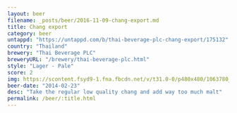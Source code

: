 ```yaml
---
layout: beer
filename: _posts/beer/2016-11-09-chang-export.md
title: Chang export
category: beer
untappd: "https://untappd.com/b/thai-beverage-plc-chang-export/175132"
country: "Thailand"
brewery: "Thai Beverage PLC"
breweryURL: "/brewery/thai-beverage-plc.html"
style: "Lager - Pale"
score: 2
img: https://scontent.fsyd9-1.fna.fbcdn.net/v/t31.0-0/p480x480/1063780_10152280801073745_1139224814_o.jpg?_nc_cat=101&_nc_sid=e007fa&_nc_ohc=pb3XQ2BgIhEAX_VPo2u&_nc_ht=scontent.fsyd9-1.fna&tp=6&oh=3dbed2bc7da3a8b7cb121822e1f3041f&oe=5F95CF9D
beer-date: "2014-02-23"
desc: "Take the regular low quality chang and add way too much malt"
permalink: /beer/:title.html
---
```

